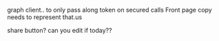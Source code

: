 graph client.. to only pass along token on secured calls
Front page copy needs to represent that.us

share button?
can you edit if today??
